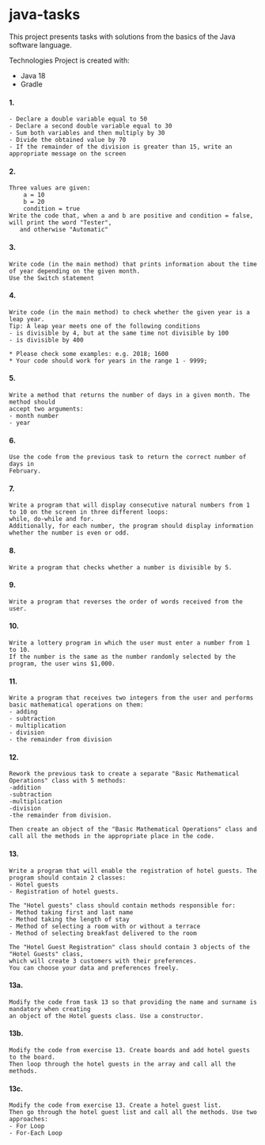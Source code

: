 # java-tasks

This project presents tasks with solutions from the basics of the Java software language.

Technologies
Project is created with:

* Java 18
* Gradle

#### 1.
    - Declare a double variable equal to 50
    - Declare a second double variable equal to 30
    - Sum both variables and then multiply by 30
    - Divide the obtained value by 70
    - If the remainder of the division is greater than 15, write an appropriate message on the screen

#### 2.
    Three values are given:
        a = 10
        b = 20
        condition = true
    Write the code that, when a and b are positive and condition = false, will print the word "Tester",
       and otherwise "Automatic"

#### 3.
    Write code (in the main method) that prints information about the time of year depending on the given month.
    Use the Switch statement

#### 4.
    Write code (in the main method) to check whether the given year is a leap year.
    Tip: A leap year meets one of the following conditions
    - is divisible by 4, but at the same time not divisible by 100
    - is divisible by 400
    
    * Please check some examples: e.g. 2018; 1600
    * Your code should work for years in the range 1 - 9999;

#### 5.
    Write a method that returns the number of days in a given month. The method should
    accept two arguments:
    - month number
    - year

#### 6.
    Use the code from the previous task to return the correct number of days in
    February.

#### 7.
    Write a program that will display consecutive natural numbers from 1 to 10 on the screen in three different loops: 
    while, do-while and for.
    Additionally, for each number, the program should display information whether the number is even or odd.

#### 8.
    Write a program that checks whether a number is divisible by 5.

#### 9.
    Write a program that reverses the order of words received from the user.

#### 10.
    Write a lottery program in which the user must enter a number from 1 to 10.
    If the number is the same as the number randomly selected by the program, the user wins $1,000.

#### 11.
    Write a program that receives two integers from the user and performs basic mathematical operations on them:
    - adding
    - subtraction
    - multiplication
    - division
    - the remainder from division

#### 12.
    Rework the previous task to create a separate "Basic Mathematical Operations" class with 5 methods:
    -addition
    -subtraction
    -multiplication
    -division
    -the remainder from division.

    Then create an object of the "Basic Mathematical Operations" class and call all the methods in the appropriate place in the code.

#### 13.
    Write a program that will enable the registration of hotel guests. The program should contain 2 classes:
    - Hotel guests
    - Registration of hotel guests.

    The "Hotel guests" class should contain methods responsible for:
    - Method taking first and last name
    - Method taking the length of stay
    - Method of selecting a room with or without a terrace
    - Method of selecting breakfast delivered to the room

    The "Hotel Guest Registration" class should contain 3 objects of the "Hotel Guests" class,
    which will create 3 customers with their preferences.
    You can choose your data and preferences freely.

#### 13a.
    Modify the code from task 13 so that providing the name and surname is mandatory when creating
    an object of the Hotel guests class. Use a constructor.  

#### 13b.
    Modify the code from exercise 13. Create boards and add hotel guests to the board.
    Then loop through the hotel guests in the array and call all the methods.

#### 13c.
    Modify the code from exercise 13. Create a hotel guest list.
    Then go through the hotel guest list and call all the methods. Use two approaches:
    - For Loop
    - For-Each Loop